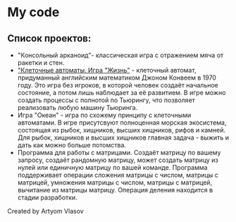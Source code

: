 My code
========

## Список проектов:

* "Консольный арканоид"- классическая игра с отражением мяча от ракетки и стен.
* ["Клеточные автоматы. Игра "Жизнь"](./docs/game_of_life.md) -  клеточный автомат, придуманный английским математиком Джоном Конвеем в 1970 году. Это игра без игроков, в которой человек создаёт начальное состояние, а потом лишь наблюдает за её развитием. В игре можно создать процессы с полнотой по Тьюрингу, что позволяет реализовать любую машину Тьюринга.
* Игра "Океан" - игра по схожему принципу с клеточными автоматами. В игре присутсвуют полноценная морская экосистема, состоящая из рыбок, хищников, высших хищников, рифов и камней. Для рыбок, хищников и высших хищников главная задача - выжить и дать как можно больше потомства.
* Программа для работы с матрицами. Создаёт матрицу по вашему запросу, создаёт  рандомную матрицу, может создать матрицу из нулей или единичную матрицу по вашей команде. Программа поддерживает операции сложения матрицы с числом, матрицы с матрицей, умножения матрицы с числом, матрицы с матрицей, вычитание из матрицы матрицу. Операция деления находится в стадии разработки.

Created by Artyom Vlasov